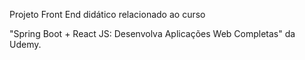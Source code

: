 ﻿  Projeto Front End didático relacionado ao curso 

"Spring Boot + React JS: Desenvolva Aplicações Web Completas" da Udemy.
